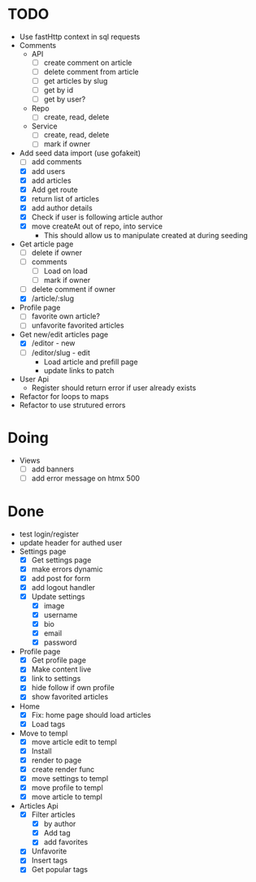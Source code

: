 # TODO

- Use fastHttp context in sql requests
- Comments
  - API
    - [ ] create comment on article
    - [ ] delete comment from article
    - [ ] get articles by slug
    - [ ] get by id
    - [ ] get by user?
  - Repo
    - [ ] create, read, delete
  - Service
    - [ ] create, read, delete
    - [ ] mark if owner
- Add seed data import (use gofakeit)
  - [ ] add comments
  - [x] add users
  - [x] add articles
  - [x] Add get route
  - [x] return list of articles
  - [x] add author details
  - [x] Check if user is following article author
  - [x] move createAt out of repo, into service
    - This should allow us to manipulate created at during seeding
- Get article page
  - [ ] delete if owner
  - [ ] comments
    - [ ] Load on load
    - [ ] mark if owner
  - [ ] delete comment if owner
  - [x] /article/:slug
- Profile page
  - [ ] favorite own article?
  - [ ] unfavorite favorited articles
- Get new/edit articles page
  - [x] /editor - new
  - [ ] /editor/slug - edit
    - Load article and prefill page
    - update links to patch
- User Api
  - Register should return error if user already exists
- Refactor for loops to maps
- Refactor to use strutured errors

# Doing

- Views
  - [ ] add banners
  - [ ] add error message on htmx 500

# Done

- test login/register
- update header for authed user
- Settings page
  - [x] Get settings page
  - [x] make errors dynamic
  - [x] add post for form
  - [x] add logout handler
  - [x] Update settings
    - [x] image
    - [x] username
    - [x] bio
    - [x] email
    - [x] password
- Profile page
  - [x] Get profile page
  - [x] Make content live
  - [x] link to settings
  - [x] hide follow if own profile
  - [x] show favorited articles
- Home
  - [x] Fix: home page should load articles
  - [x] Load tags
- Move to templ
  - [x] move article edit to templ
  - [x] Install
  - [x] render to page
  - [x] create render func
  - [x] move settings to templ
  - [x] move profile to templ
  - [x] move article to templ
- Articles Api
  - [x] Filter articles
    - [x] by author
    - [x] Add tag
    - [x] add favorites
  - [x] Unfavorite
  - [x] Insert tags
  - [x] Get popular tags
